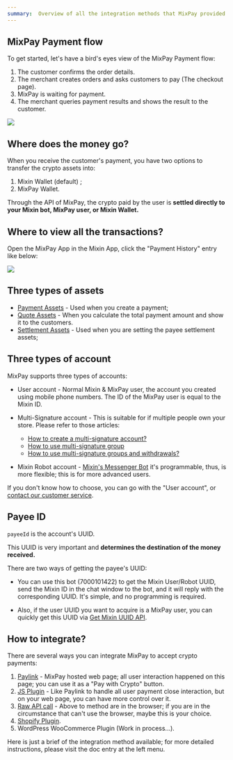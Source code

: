 ```yaml
---
summary:  Overview of all the integration methods that MixPay provided.
---
```


## MixPay Payment flow

To get started, let's have a bird's eyes view of the MixPay Payment flow: 

1.  The customer confirms the order details.
2.  The merchant creates orders and asks customers to pay (The checkout page).
3.  MixPay is waiting for payment.
4.  The merchant queries payment results and shows the result to the customer.

![](https://developers.mixpay.me/images/qmhxunt.png)

## Where does the money go?

When you receive the customer's payment, you have two options to transfer the crypto assets into: 

1. Mixin Wallet (default) ;
2. MixPay Wallet.



Through the API of MixPay, the crypto paid by the user is **settled directly to your Mixin bot, MixPay user, or Mixin Wallet.**



## Where to view all the transactions?

Open the MixPay App in the Mixin App, click the "Payment History" entry like below:

![](https://developers.mixpay.me/images/payment-history-entry.png)

## Three types of assets

- [Payment Assets](https://developers.mixpay.me/docs/api/assets/payment-assets) - Used when you create a payment;
- [Quote Assets](https://developers.mixpay.me/docs/api/assets/quote-assets) - When you calculate the total payment amount and show it to the customers.
- [Settlement Assets](https://developers.mixpay.me/docs/api/assets/settlement-assets) - Used when you are setting the payee settlement assets;

## Three types of account

MixPay supports three types of accounts: 

- User account - Normal Mixin & MixPay user, the account you created using mobile phone numbers. The ID of the MixPay user is equal to the Mixin ID.
- Multi-Signature account -  This is suitable for if multiple people own your store. Please refer to those articles:
  -  [How to create a multi-signature account?](https://help.mixpay.me/tutorials/creat-a-multi-signature-account)  
  - [How to use multi-signature group](https://help.mixpay.me/tutorials/how-to-use-multi-signature-group?from_search=93093843)
  - [How to use multi-signature groups and withdrawals?](https://help.mixpay.me/tutorials/how-to-use-multi-signature-groups-and-withdrawals)

- Mixin Robot account - [Mixin's Messenger Bot](https://developers.mixin.one/docs/dapp/mixin-applications#messenger-bot) it's programmable, thus, is more flexible; this is for more advanced users.

If you don't know how to choose, you can go with the "User account", or [contact our customer service](https://developers.mixpay.me/guides/contact-customer-service).

## Payee ID

`payeeId` is the account's UUID.

This UUID is very important and **determines the destination of the money received.** 

There are two ways of getting the payee's UUID: 

- You can use this bot (7000101422) to get the Mixin User/Robot UUID, send the Mixin ID in the chat window to the bot, and it will reply with the corresponding UUID. It's simple, and no programming is required.

- Also, if the user UUID you want to acquire is a MixPay user, you can quickly get this UUID via [Get Mixin UUID API](https://developers.mixpay.me/api/users/get-mixin-uuid).



## How to integrate? 

There are several ways you can integrate MixPay to accept crypto payments:

1. [Paylink](https://developers.mixpay.me/guides/using-paylink) -  MixPay hosted web page; all user interaction happened on this page; you can use it as a "Pay with Crypto" button.
2. [JS Plugin](https://developers.mixpay.me/guides/shopify-plugin) -  Like Paylink to handle all user payment close interaction, but on your web page, you can have more control over it.
3. [Raw API call](https://developers.mixpay.me/guides/using-raw-api) - Above to method are in the browser; if you are in the circumstance that can't use the browser, maybe this is your choice.
4. [Shopify Plugin](https://developers.mixpay.me/guides/shopify-plugin).
5. WordPress WooCommerce Plugin (Work in process...).

Here is just a brief of the integration method available; for more detailed instructions, please visit the doc entry at the left menu.

